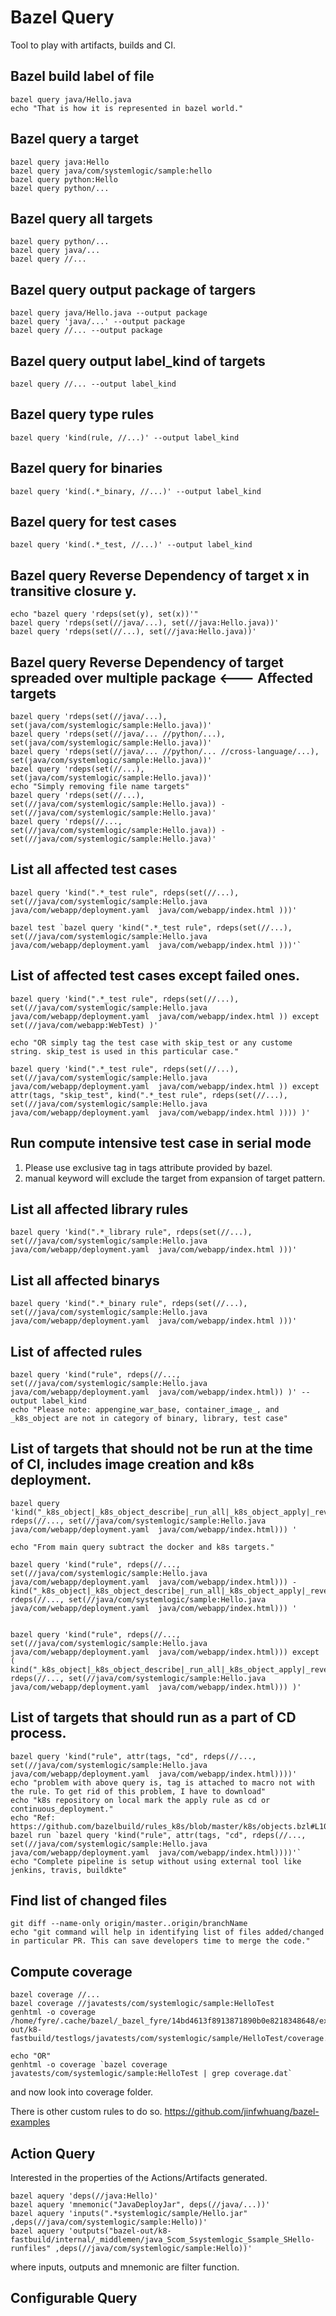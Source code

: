 # Bazel Query
Tool to play with artifacts, builds and CI.

## Bazel build label of file
```
bazel query java/Hello.java
echo "That is how it is represented in bazel world."
```

## Bazel query a target
```
bazel query java:Hello
bazel query java/com/systemlogic/sample:hello 
bazel query python:Hello
bazel query python/...
```
## Bazel query all targets
```
bazel query python/...
bazel query java/...
bazel query //...
```
## Bazel query output package of targers
```
bazel query java/Hello.java --output package
bazel query 'java/...' --output package
bazel query //... --output package
```
## Bazel query output label_kind of targets
```
bazel query //... --output label_kind
```
## Bazel query type rules
```
bazel query 'kind(rule, //...)' --output label_kind
```
## Bazel query for binaries
```
bazel query 'kind(.*_binary, //...)' --output label_kind
```
## Bazel query for test cases
```
bazel query 'kind(.*_test, //...)' --output label_kind
```
## Bazel query Reverse Dependency of target x in transitive closure y.
```
echo "bazel query 'rdeps(set(y), set(x))'"
bazel query 'rdeps(set(//java/...), set(//java:Hello.java))' 
bazel query 'rdeps(set(//...), set(//java:Hello.java))' 
```
## Bazel query Reverse Dependency of target spreaded over multiple package  <--- Affected targets
```
bazel query 'rdeps(set(//java/...), set(java/com/systemlogic/sample:Hello.java))'
bazel query 'rdeps(set(//java/... //python/...), set(java/com/systemlogic/sample:Hello.java))'
bazel query 'rdeps(set(//java/... //python/... //cross-language/...), set(java/com/systemlogic/sample:Hello.java))'
bazel query 'rdeps(set(//...), set(java/com/systemlogic/sample:Hello.java))'
echo "Simply removing file name targets"
bazel query 'rdeps(set(//...), set(//java/com/systemlogic/sample:Hello.java)) - set(//java/com/systemlogic/sample:Hello.java)'
bazel query 'rdeps(//..., set(//java/com/systemlogic/sample:Hello.java)) - set(//java/com/systemlogic/sample:Hello.java)'
```

## List all affected test cases
```
bazel query 'kind(".*_test rule", rdeps(set(//...), set(//java/com/systemlogic/sample:Hello.java java/com/webapp/deployment.yaml  java/com/webapp/index.html )))'

bazel test `bazel query 'kind(".*_test rule", rdeps(set(//...), set(//java/com/systemlogic/sample:Hello.java java/com/webapp/deployment.yaml  java/com/webapp/index.html )))'`
```
## List of affected test cases except failed ones.
```
bazel query 'kind(".*_test rule", rdeps(set(//...), set(//java/com/systemlogic/sample:Hello.java java/com/webapp/deployment.yaml  java/com/webapp/index.html )) except set(//java/com/webapp:WebTest) )'

echo "OR simply tag the test case with skip_test or any custome string. skip_test is used in this particular case."

bazel query 'kind(".*_test rule", rdeps(set(//...), set(//java/com/systemlogic/sample:Hello.java java/com/webapp/deployment.yaml  java/com/webapp/index.html )) except attr(tags, "skip_test", kind(".*_test rule", rdeps(set(//...), set(//java/com/systemlogic/sample:Hello.java java/com/webapp/deployment.yaml  java/com/webapp/index.html )))) )'

```




## Run compute intensive test case in serial mode
1. Please use exclusive tag in tags attribute provided by bazel.
1. manual keyword will exclude the target from expansion of target pattern.

## List all affected library rules
```
bazel query 'kind(".*_library rule", rdeps(set(//...), set(//java/com/systemlogic/sample:Hello.java java/com/webapp/deployment.yaml  java/com/webapp/index.html )))'
```
## List all affected binarys
```
bazel query 'kind(".*_binary rule", rdeps(set(//...), set(//java/com/systemlogic/sample:Hello.java java/com/webapp/deployment.yaml  java/com/webapp/index.html )))'
```

## List of affected rules
```
bazel query 'kind("rule", rdeps(//..., set(//java/com/systemlogic/sample:Hello.java java/com/webapp/deployment.yaml  java/com/webapp/index.html)) )' --output label_kind
echo "Please note: appengine_war_base, container_image_, and _k8s_object are not in category of binary, library, test case"
```
## List of targets that should not be run at the time of CI, includes  image creation and k8s deployment.

```
bazel query 'kind("_k8s_object|_k8s_object_describe|_run_all|_k8s_object_apply|_reversed", rdeps(//..., set(//java/com/systemlogic/sample:Hello.java java/com/webapp/deployment.yaml  java/com/webapp/index.html))) '

echo "From main query subtract the docker and k8s targets."

bazel query 'kind("rule", rdeps(//..., set(//java/com/systemlogic/sample:Hello.java java/com/webapp/deployment.yaml  java/com/webapp/index.html))) - kind("_k8s_object|_k8s_object_describe|_run_all|_k8s_object_apply|_reversed", rdeps(//..., set(//java/com/systemlogic/sample:Hello.java java/com/webapp/deployment.yaml  java/com/webapp/index.html))) '


bazel query 'kind("rule", rdeps(//..., set(//java/com/systemlogic/sample:Hello.java java/com/webapp/deployment.yaml  java/com/webapp/index.html))) except ( kind("_k8s_object|_k8s_object_describe|_run_all|_k8s_object_apply|_reversed", rdeps(//..., set(//java/com/systemlogic/sample:Hello.java java/com/webapp/deployment.yaml  java/com/webapp/index.html))) )'

```

## List of targets that should run as a part of CD process. 
```
bazel query 'kind("rule", attr(tags, "cd", rdeps(//..., set(//java/com/systemlogic/sample:Hello.java java/com/webapp/deployment.yaml  java/com/webapp/index.html))))'
echo "problem with above query is, tag is attached to macro not with the rule. To get rid of this problem, I have to download"
echo "k8s repository on local mark the apply rule as cd or continuous_deployment."
echo "Ref:  https://github.com/bazelbuild/rules_k8s/blob/master/k8s/objects.bzl#L102"
bazel run `bazel query 'kind("rule", attr(tags, "cd", rdeps(//..., set(//java/com/systemlogic/sample:Hello.java java/com/webapp/deployment.yaml  java/com/webapp/index.html))))'`
echo "Complete pipeline is setup without using external tool like jenkins, travis, buildkte"
```

## Find list of changed files
```
git diff --name-only origin/master..origin/branchName
echo "git command will help in identifying list of files added/changed in particular PR. This can save developers time to merge the code."
```

## Compute coverage
```
bazel coverage //...
bazel coverage //javatests/com/systemlogic/sample:HelloTest
genhtml -o coverage /home/fyre/.cache/bazel/_bazel_fyre/14bd4613f8913871890b0e8218348648/execroot/learn_bazel/bazel-out/k8-fastbuild/testlogs/javatests/com/systemlogic/sample/HelloTest/coverage.dat

echo "OR"
genhtml -o coverage `bazel coverage  javatests/com/systemlogic/sample:HelloTest | grep coverage.dat`
```
and now look into coverage folder.

There is other custom rules to do so. https://github.com/jinfwhuang/bazel-examples


## Action Query
Interested in the properties of the Actions/Artifacts generated.
```
bazel aquery 'deps(//java:Hello)'
bazel aquery 'mnemonic("JavaDeployJar", deps(//java/...))'
bazel aquery 'inputs(".*systemlogic/sample/Hello.jar" ,deps(//java/com/systemlogic/sample:Hello))'
bazel aquery 'outputs("bazel-out/k8-fastbuild/internal/_middlemen/java_Scom_Ssystemlogic_Ssample_SHello-runfiles" ,deps(//java/com/systemlogic/sample:Hello))'
```
where inputs, outputs and mnemonic are filter function.

## Configurable Query

